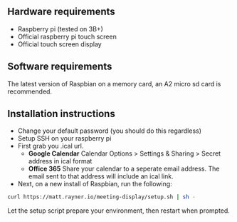 ## Hardware requirements
* Raspberry pi (tested on 3B+)
* Official raspberry pi touch screen
* Official touch screen display

## Software requirements
The latest version of Raspbian on a memory card, an A2 micro sd card is recommended.

## Installation instructions
* Change your default password (you should do this regardless)
* Setup SSH on your raspberry pi
* First grab you .ical url.
    * **Google Calendar** Calendar Options > Settings & Sharing > Secret address in ical format
    * **Office 365** Share your calendar to a seperate email address. The email sent to that address will include an ical link.
* Next, on a new install of Raspbian, run the following:

```bash
curl https://matt.rayner.io/meeting-display/setup.sh | sh -
```

Let the setup script prepare your environment, then restart when prompted.
